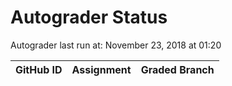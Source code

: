 # Autograder Status
Autograder last run at: November 23, 2018 at 01:20

| GitHub ID | Assignment | Graded Branch |
|-----------|------------|---------------|
